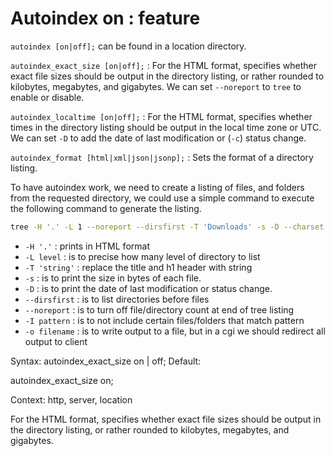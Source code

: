 # Autoindex on : feature #

`autoindex [on|off];` can be found in a location directory.

`autoindex_exact_size [on|off];` : For the HTML format, specifies whether exact file sizes should be output in the directory listing, or rather rounded to kilobytes, megabytes, and gigabytes. We can set `--noreport` to `tree` to enable or disable.

`autoindex_localtime [on|off];` : For the HTML format, specifies whether times in the directory listing should be output in the local time zone or UTC. We can set `-D` to add the date of last modification or (`-c`) status change.

`autoindex_format [html|xml|json|jsonp];` : Sets the format of a directory listing.

To have autoindex work, we need to create a listing of files, and folders from the requested directory, we could use a simple command to execute the following command to generate the listing.

```sh
tree -H '.' -L 1 --noreport --dirsfirst -T 'Downloads' -s -D --charset utf-8 -I "index.html" -o index.html
```

* `-H '.'` : prints in HTML format
* `-L level` : is to precise how many level of directory to list
* `-T 'string'` : replace the title and h1 header with string
* `-s` : is to print the size in bytes of each file.
* `-D` : is to print the date of last modification or status change.
* `--dirsfirst` : is to list directories before files
* `--noreport` : is to turn off file/directory count at end of tree listing
* `-I pattern` : is to not include certain files/folders that match pattern
* `-o filename` : is to write output to a file, but in a cgi we should redirect all output to client


Syntax: 	autoindex_exact_size on | off;
Default: 	

autoindex_exact_size on;

Context: 	http, server, location

For the HTML format, specifies whether exact file sizes should be output in the directory listing, or rather rounded to kilobytes, megabytes, and gigabytes. 